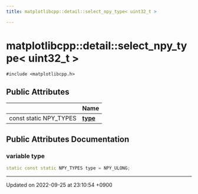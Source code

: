 ```yaml
---
title: matplotlibcpp::detail::select_npy_type< uint32_t >

---
```


# matplotlibcpp::detail::select_npy_type< uint32_t >






`#include <matplotlibcpp.h>`

## Public Attributes

|                | Name           |
| -------------- | -------------- |
| const static NPY_TYPES | **[type](/cpp_robotics_core/doxybook/Classes/structmatplotlibcpp_1_1detail_1_1select__npy__type_3_01uint32__t_01_4/#variable-type)**  |

## Public Attributes Documentation

### variable type

```cpp
static const static NPY_TYPES type = NPY_ULONG;
```


-------------------------------

Updated on 2022-09-25 at 23:10:54 +0900
